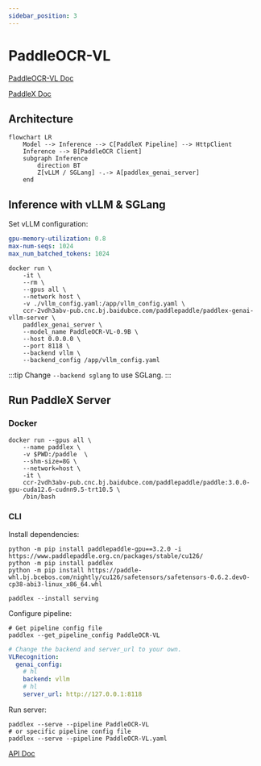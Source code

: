 ```yaml
---
sidebar_position: 3
---
```


# PaddleOCR-VL

[PaddleOCR-VL Doc](https://www.paddleocr.ai/latest/version3.x/pipeline_usage/PaddleOCR-VL.html)

[PaddleX Doc](https://paddlepaddle.github.io/PaddleX/latest/pipeline_usage/tutorials/ocr_pipelines/PaddleOCR-VL.html)

## Architecture

```mermaid
flowchart LR
    Model --> Inference --> C[PaddleX Pipeline] --> HttpClient
    Inference --> B[PaddleOCR Client]
    subgraph Inference
        direction BT
        Z[vLLM / SGLang] -.-> A[paddlex_genai_server]
    end
```

## Inference with vLLM & SGLang
Set vLLM configuration: 
```yaml title="vllm_config.yaml"
gpu-memory-utilization: 0.8
max-num-seqs: 1024
max_num_batched_tokens: 1024
```
```shell
docker run \
    -it \
    --rm \
    --gpus all \
    --network host \
    -v ./vllm_config.yaml:/app/vllm_config.yaml \
    ccr-2vdh3abv-pub.cnc.bj.baidubce.com/paddlepaddle/paddlex-genai-vllm-server \
    paddlex_genai_server \
    --model_name PaddleOCR-VL-0.9B \
    --host 0.0.0.0 \
    --port 8118 \
    --backend vllm \
    --backend_config /app/vllm_config.yaml
```

:::tip
Change `--backend sglang` to use SGLang.
:::

## Run PaddleX Server
### Docker
```shell
docker run --gpus all \
    --name paddlex \
    -v $PWD:/paddle  \
    --shm-size=8G \
    --network=host \
    -it \
    ccr-2vdh3abv-pub.cnc.bj.baidubce.com/paddlepaddle/paddle:3.0.0-gpu-cuda12.6-cudnn9.5-trt10.5 \
    /bin/bash
```

### CLI
Install dependencies:
```shell
python -m pip install paddlepaddle-gpu==3.2.0 -i https://www.paddlepaddle.org.cn/packages/stable/cu126/
python -m pip install paddlex
python -m pip install https://paddle-whl.bj.bcebos.com/nightly/cu126/safetensors/safetensors-0.6.2.dev0-cp38-abi3-linux_x86_64.whl

paddlex --install serving
```
Configure pipeline: 
```shell
# Get pipeline config file
paddlex --get_pipeline_config PaddleOCR-VL
```
```yaml title="PaddleOCR-VL.yaml"
# Change the backend and server_url to your own.
VLRecognition:
  genai_config:
    # hl
    backend: vllm
    # hl
    server_url: http://127.0.0.1:8118
```
Run server:
```shell
paddlex --serve --pipeline PaddleOCR-VL
# or specific pipeline config file
paddlex --serve --pipeline PaddleOCR-VL.yaml
```
[API Doc](https://paddlepaddle.github.io/PaddleX/latest/pipeline_usage/tutorials/ocr_pipelines/PaddleOCR-VL.html#43)